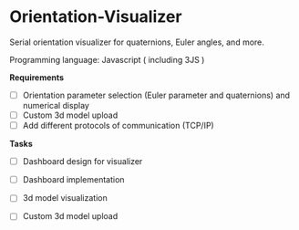 # Orientation-Visualizer
Serial orientation visualizer for quaternions, Euler angles, and more.


Programming language: Javascript ( including 3JS )

**Requirements**
- [ ] Orientation parameter selection (Euler parameter and quaternions) and numerical display
- [ ] Custom 3d model upload
- [ ] Add different protocols of communication (TCP/IP)

**Tasks**
- [ ] Dashboard design for visualizer
- [ ] Dashboard implementation
- [ ] 3d model visualization
- [ ] Custom 3d model upload

